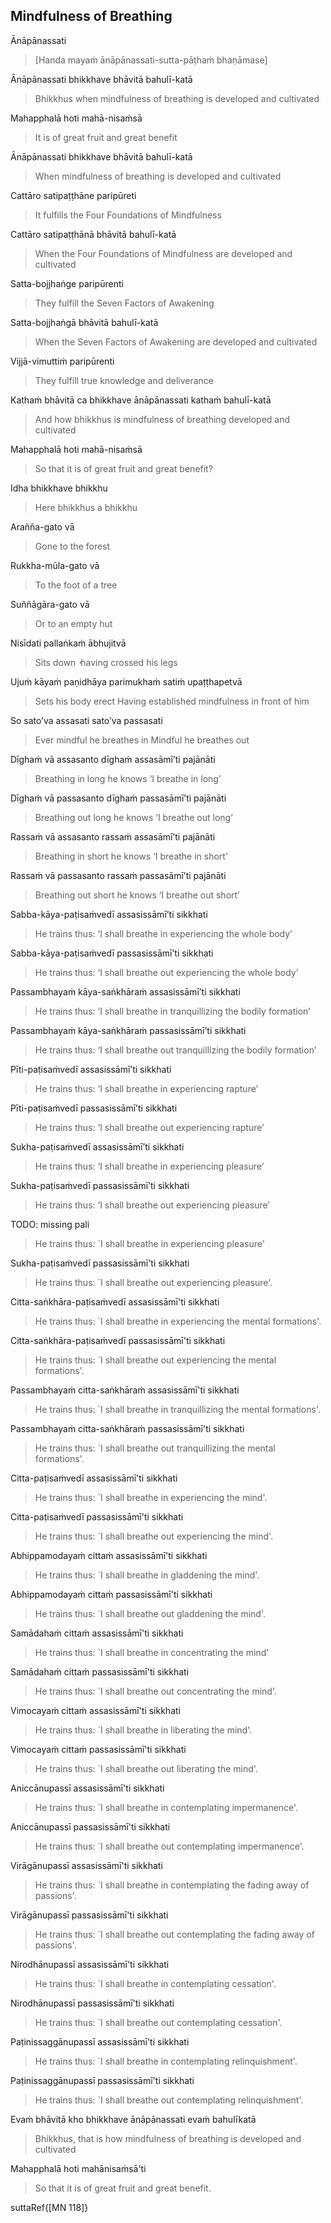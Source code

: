 ## Mindfulness of Breathing<a id="mindfulness-of-breathing"></a>
Ānāpānassati

> [Handa mayaṁ ānāpānassati-sutta-pāṭhaṁ bhaṇāmase]

Ānāpānassati bhikkhave bhāvitā bahulī-katā

<div class="english">

> Bhikkhus when mindfulness of breathing is developed and cultivated

</div>

Mahapphalā hoti mahā-nisaṁsā

<div class="english">

> It is of great fruit and great benefit

</div>

Ānāpānassati bhikkhave bhāvitā bahulī-katā

<div class="english">

> When mindfulness of breathing is developed and cultivated

</div>

Cattāro satipaṭṭhāne paripūreti

<div class="english">

> It fulfills the Four Foundations of Mindfulness

</div>

Cattāro satipaṭṭhānā bhāvitā bahulī-katā

<div class="english">

> When the Four Foundations of Mindfulness are developed and cultivated

</div>

Satta-bojjhaṅge paripūrenti

<div class="english">

> They fulfill the Seven Factors of Awakening

</div>

Satta-bojjhaṅgā bhāvitā bahulī-katā

<div class="english">

> When the Seven Factors of Awakening are developed and cultivated

</div>

Vijjā-vimuttiṁ paripūrenti

<div class="english">

> They fulfill true knowledge and deliverance

</div>

Kathaṁ bhāvitā ca bhikkhave ānāpānassati kathaṁ bahulī-katā

<div class="english">

> And how bhikkhus is mindfulness of breathing developed and cultivated

</div>

Mahapphalā hoti mahā-nisaṁsā

<div class="english">

> So that it is of great fruit and great benefit?

</div>

Idha bhikkhave bhikkhu

<div class="english">

> Here bhikkhus a bhikkhu

</div>

Arañña-gato vā

<div class="english">

> Gone to the forest

</div>

Rukkha-mūla-gato vā

<div class="english">

> To the foot of a tree

</div>

Suññāgāra-gato vā

<div class="english">

> Or to an empty hut

</div>

Nisīdati pallaṅkaṁ ābhujitvā

<div class="english">

> Sits down  ̓  having crossed his legs

</div>

Ujuṁ kāyaṁ paṇidhāya parimukhaṁ satiṁ upaṭṭhapetvā

<div class="english">

> Sets his body erect
> Having established mindfulness in front of him

</div>

So sato’va assasati sato’va passasati

<div class="english">

> Ever mindful he breathes in
> Mindful he breathes out

</div>

Dīghaṁ vā assasanto dīghaṁ assasāmī’ti pajānāti

<div class="english">

> Breathing in long he knows ‘I breathe in long’

</div>

Dīghaṁ vā passasanto dīghaṁ passasāmī’ti pajānāti

<div class="english">

> Breathing out long he knows ‘I breathe out long’

</div>

Rassaṁ vā assasanto rassaṁ assasāmī’ti pajānāti

<div class="english">

> Breathing in short he knows ‘I breathe in short’

</div>

Rassaṁ vā passasanto rassaṁ passasāmī’ti pajānāti

<div class="english">

> Breathing out short he knows ‘I breathe out short’

</div>

Sabba-kāya-paṭisaṁvedī assasissāmī’ti sikkhati

<div class="english">

> He trains thus:
> ‘I shall breathe in experiencing the whole body’

</div>

Sabba-kāya-paṭisaṁvedī passasissāmī’ti sikkhati

<div class="english">

> He trains thus:
> ‘I shall breathe out experiencing the whole body’

</div>

Passambhayaṁ kāya-saṅkhāraṁ assasissāmī’ti sikkhati

<div class="english">

> He trains thus:
> ‘I shall breathe in tranquillizing the bodily formation’

</div>

Passambhayaṁ kāya-saṅkhāraṁ passasissāmī’ti sikkhati

<div class="english">

> He trains thus:
> ‘I shall breathe out tranquillizing the bodily formation’

</div>

Pīti-paṭisaṁvedī assasissāmī’ti sikkhati

<div class="english">

> He trains thus:
> ‘I shall breathe in experiencing rapture’

</div>

Pīti-paṭisaṁvedī passasissāmī’ti sikkhati

<div class="english">

> He trains thus:
> ‘I shall breathe out experiencing rapture’

</div>

Sukha-paṭisaṁvedī assasissāmī’ti sikkhati

<div class="english">

> He trains thus:
> ‘I shall breathe in experiencing pleasure’

</div>

Sukha-paṭisaṁvedī passasissāmī’ti sikkhati

<div class="english">

> He trains thus:
> ‘I shall breathe out experiencing pleasure’

</div>

TODO: missing pali

<div class="english">

> He trains thus: `I shall breathe in experiencing pleasure'

</div>

Sukha-paṭisaṁvedī passasissāmī'ti sikkhati

<div class="english">

> He trains thus: `I shall breathe out experiencing pleasure'.

</div>

Citta-saṅkhāra-paṭisaṁvedī assasissāmī'ti sikkhati

<div class="english">

> He trains thus: `I shall breathe in experiencing the mental formations'.

</div>

Citta-saṅkhāra-paṭisaṁvedī passasissāmī'ti sikkhati

<div class="english">

> He trains thus: `I shall breathe out experiencing the mental formations'.

</div>

Passambhayaṁ citta-saṅkhāraṁ assasissāmī'ti sikkhati

<div class="english">

> He trains thus: `I shall breathe in tranquillizing the mental formations'.

</div>

Passambhayaṁ citta-saṅkhāraṁ passasissāmī'ti sikkhati

<div class="english">

> He trains thus: `I shall breathe out tranquillizing the mental formations'.

</div>

Citta-paṭisaṁvedī assasissāmī'ti sikkhati

<div class="english">

> He trains thus: `I shall breathe in experiencing the mind'.

</div>

Citta-paṭisaṁvedī passasissāmī'ti sikkhati

<div class="english">

> He trains thus: `I shall breathe out experiencing the mind'.

</div>

Abhippamodayaṁ cittaṁ assasissāmī'ti sikkhati

<div class="english">

> He trains thus: `I shall breathe in gladdening the mind'.

</div>

Abhippamodayaṁ cittaṁ passasissāmī'ti sikkhati

<div class="english">

> He trains thus: `I shall breathe out gladdening the mind'.

</div>

Samādahaṁ cittaṁ assasissāmī'ti sikkhati

<div class="english">

> He trains thus: `I shall breathe in concentrating the mind'

</div>

Samādahaṁ cittaṁ passasissāmī'ti sikkhati

<div class="english">

> He trains thus: `I shall breathe out concentrating the mind'.

</div>

Vimocayaṁ cittaṁ assasissāmī'ti sikkhati

<div class="english">

> He trains thus: `I shall breathe in liberating the mind'.

</div>

Vimocayaṁ cittaṁ passasissāmī'ti sikkhati

<div class="english">

> He trains thus: `I shall breathe out liberating the mind'.

</div>

Aniccānupassī assasissāmī'ti sikkhati

<div class="english">

> He trains thus: `I shall breathe in contemplating impermanence'.

</div>

Aniccānupassī passasissāmī'ti sikkhati

<div class="english">

> He trains thus: `I shall breathe out contemplating impermanence'.

</div>

Virāgānupassī assasissāmī'ti sikkhati

<div class="english">

> He trains thus: `I shall breathe in contemplating the fading away of passions'.

</div>

Virāgānupassī passasissāmī'ti sikkhati

<div class="english">

> He trains thus: `I shall breathe out contemplating the fading away of passions'.

</div>

Nirodhānupassī assasissāmī'ti sikkhati

<div class="english">

> He trains thus: `I shall breathe in contemplating cessation'.

</div>

Nirodhānupassī passasissāmī'ti sikkhati

<div class="english">

> He trains thus: `I shall breathe out contemplating cessation'.

</div>

Paṭinissaggānupassī assasissāmī'ti sikkhati

<div class="english">

> He trains thus: `I shall breathe in contemplating relinquishment'.

</div>

Paṭinissaggānupassī passasissāmī'ti sikkhati

<div class="english">

> He trains thus: `I shall breathe out contemplating relinquishment'.

</div>

Evaṁ bhāvitā kho bhikkhave ānāpānassati evaṁ bahulīkatā

<div class="english">

> Bhikkhus, that is how mindfulness of breathing is developed and cultivated

</div>

Mahapphalā hoti mahānisaṁsā'ti

<div class="english">

> So that it is of great fruit and great benefit.

</div>

suttaRef{[MN 118]}
